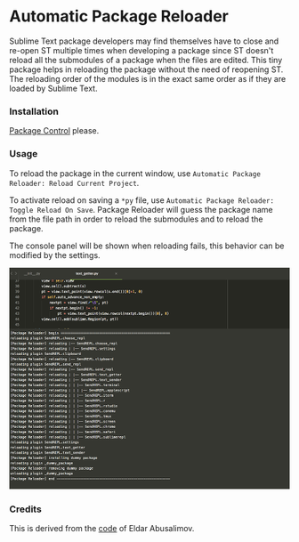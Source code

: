 # Automatic Package Reloader

Sublime Text package developers may find themselves have to close and re-open
ST multiple times when developing a package since ST doesn't reload all the
submodules of a package when the files are edited. This tiny package helps in
reloading the package without the need of reopening ST. The reloading order
of the modules is in the exact same order as if they are loaded by Sublime
Text.

### Installation

[Package Control](https://packagecontrol.io/) please.

### Usage

To reload the package in the current window, use `Automatic Package Reloader: Reload Current Project`.

To activate reload on saving a `*py` file, use `Automatic Package Reloader: Toggle Reload On Save`.
Package Reloader will guess the package name from the file path in order to reload the submodules
and to reload the package.

The console panel will be shown when reloading fails, this behavior can be modified by
the settings.

![](shot.png)


### Credits
This is derived from the [code](https://github.com/divmain/GitSavvy/blob/599ba3cdb539875568a96a53fafb033b01708a67/common/util/reload.py) of Eldar Abusalimov.
